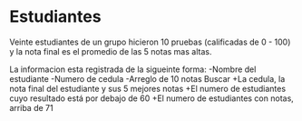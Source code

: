 # Estudiantes

Veinte estudiantes de un grupo hicieron 10 pruebas (calificadas de 0 - 100)
y la nota final es el promedio de las 5 notas mas altas.

La informacion esta registrada de la sigueinte forma:
    -Nombre del estudiante
    -Numero de cedula
    -Arreglo de 10 notas
Buscar
    +La cedula, la nota final del estudiante y sus 5 mejores notas
    +El numero de estudiantes cuyo resultado está por debajo de 60
    +El numero de estudiantes con notas, arriba de 71
